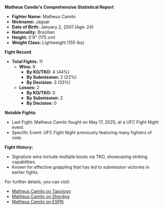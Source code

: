 **Matheus Camilo's Comprehensive Statistical Report**

- **Fighter Name:** Matheus Camilo
- **Nickname:** Jaguar
- **Date of Birth:** January 2, 2001 (Age: 24)
- **Nationality:** Brazilian
- **Height:** 5'9" (175 cm)
- **Weight Class:** Lightweight (155 lbs)

**Fight Record**
- **Total Fights:** 11
  - **Wins:** 9
    - **By KO/TKO:** 4 (44%)
    - **By Submission:** 2 (22%)
    - **By Decision:** 3 (33%)
  - **Losses:** 2
    - **By KO/TKO:** 0
    - **By Submission:** 2
    - **By Decision:** 0

**Notable Fights:**
- Last Fight: Matheus Camilo fought on May 17, 2025, at a UFC Fight Night event.
- Specific Event: UFC Fight Night previously featuring many fighters of note.

**Fight History:**
- Signature wins include multiple bouts via TKO, showcasing striking capabilities.
- Known for effective grappling that has led to submission victories in earlier fights.

For further details, you can visit:
- [Matheus Camilo on Tapology](https://www.tapology.com/fightcenter/fighters/243204-matheus-camilo)
- [Matheus Camilo on Sherdog](https://www.sherdog.com/fighter/Matheus-Camilo-319531)
- [Matheus Camilo on ESPN](https://www.espn.com/mma/fighter/_/id/5170144/matheus-camilo)